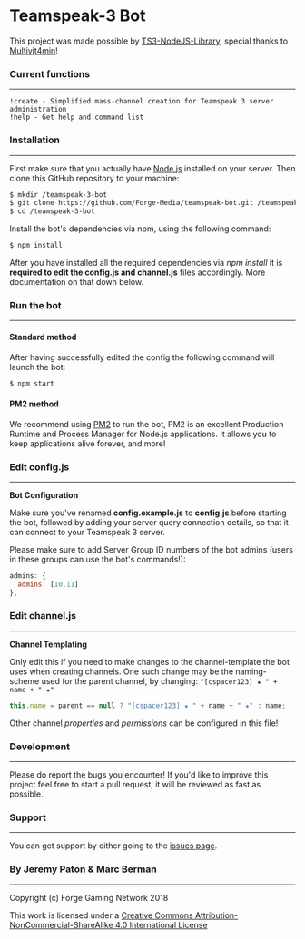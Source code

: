 # Teamspeak-3 Bot
This project was made possible by [TS3-NodeJS-Library](https://github.com/Multivit4min/TS3-NodeJS-Library), special thanks to [Multivit4min](https://github.com/Multivit4min/)!
### Current functions
----
```
!create - Simplified mass-channel creation for Teamspeak 3 server administration
!help - Get help and command list
```


### Installation
----
First make sure that you actually have [Node.js](https://nodejs.org/en/) installed on your server. Then clone this GitHub repository to your machine:
```sh
$ mkdir /teamspeak-3-bot
$ git clone https://github.com/Forge-Media/teamspeak-bot.git /teamspeak-3-bot
$ cd /teamspeak-3-bot
```
Install the bot's dependencies via npm, using the following command:
```sh
$ npm install
```
After you have installed all the required dependencies via *npm install* it is **required to edit the config.js and channel.js** files accordingly. More documentation on that down below.

### Run the bot
----
#### Standard method
After having successfully edited the config the following command will launch the bot:
```sh
$ npm start
```
#### PM2 method
We recommend using [PM2](https://github.com/Unitech/pm2) to run the bot, PM2 is an excellent Production Runtime and Process Manager for Node.js applications. It allows you to keep applications alive forever, and more!

### Edit config.js
----
__Bot Configuration__

Make sure you've renamed __config.example.js__ to __config.js__ before starting the bot, followed by adding your server query connection details, so that it can connect to your Teamspeak 3 server. 

Please make sure to add Server Group ID numbers of the bot admins (users in these groups can use the bot's commands!):
```javascript
admins: {
  admins: [10,11]
},
```

### Edit channel.js
----
__Channel Templating__

Only edit this if you need to make changes to the channel-template the bot uses when creating channels. One such change may be the naming-scheme used for the parent channel, by changing: `"[cspacer123] ★ " + name + " ★"`
```javascript
this.name = parent == null ? "[cspacer123] ★ " + name + " ★" : name;
```
Other channel _properties_ and _permissions_ can be configured in this file!

### Development
----
Please do report the bugs you encounter!
If you'd like to improve this project feel free to start a pull request, it will be reviewed as fast as possible.

### Support
----
You can get support by either going to the [issues page](https://github.com/Forge-Media/teamspeak-bot/issues).


### By Jeremy Paton & Marc Berman
----
Copyright (c) Forge Gaming Network 2018

This work is licensed under a [Creative Commons Attribution-NonCommercial-ShareAlike 4.0 International License](https://creativecommons.org/licenses/by-nc-sa/4.0/)
